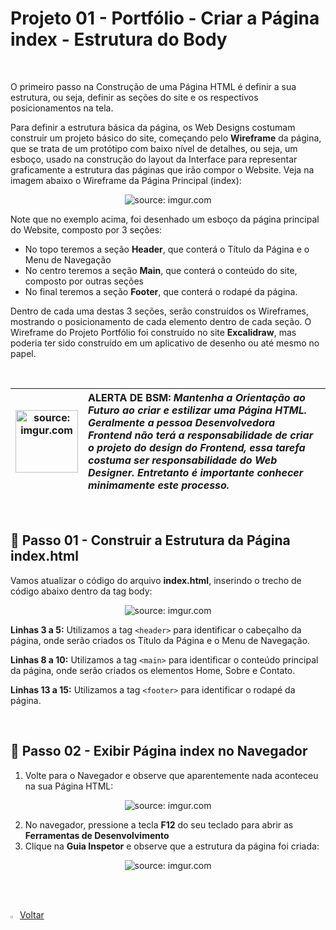 <h1>Projeto 01 - Portfólio - Criar a Página index - Estrutura do Body</h1>

<br />

O primeiro passo na Construção de uma Página HTML é definir a sua estrutura, ou seja, definir as seções do site e os respectivos posicionamentos na tela. 

Para definir a estrutura básica da página, os Web Designs costumam construir um projeto básico do site, começando pelo **Wireframe** da página, que se trata de um protótipo com baixo nível de detalhes, ou seja, um esboço, usado na construção do layout da Interface para representar graficamente a estrutura das páginas que irão compor o Website. Veja na imagem abaixo o Wireframe da Página Principal (index):

<div align="center"><img src="https://i.imgur.com/i7PPWCL.png" title="source: imgur.com" /></div>

Note que no exemplo acima, foi desenhado um esboço da página principal do Website, composto por 3 seções:

- No topo teremos a seção **Header**, que conterá o Título da Página e o Menu de Navegação
- No centro teremos a seção **Main**, que conterá o conteúdo do site, composto por outras seções
- No final teremos a seção **Footer**, que conterá o rodapé da página.

Dentro de cada uma destas 3 seções, serão construídos os Wireframes, mostrando o posicionamento de cada elemento dentro de cada seção. O Wireframe do Projeto Portfólio foi construído no site **Excalidraw**, mas poderia ter sido construído em um aplicativo de desenho ou até mesmo no papel.

<br />

| <img src="https://i.imgur.com/vVDBDG0.png" title="source: imgur.com" width="100px"/> | <div align="left"> **ALERTA DE BSM:** *Mantenha a Orientação ao Futuro ao criar e estilizar uma Página HTML. Geralmente a pessoa Desenvolvedora Frontend não terá a responsabilidade de criar o projeto do design do Frontend, essa tarefa costuma ser responsabilidade do Web Designer. Entretanto é importante conhecer minimamente este processo.* </div> |
| ------------------------------------------------------------ | ------------------------------------------------------------ |

<br />

<h2>👣 Passo 01 - Construir a Estrutura da Página index.html</h2>



Vamos atualizar o código do arquivo **index.html**, inserindo o trecho de código abaixo dentro da tag body:

<div align="center"><img src="https://i.imgur.com/jcmPPeE.png" title="source: imgur.com" /></div>

**Linhas 3 a 5:** Utilizamos a tag `<header>` para identificar o cabeçalho da página, onde serão criados os Título da Página e o Menu de Navegação.

**Linhas 8 a 10:** Utilizamos a tag `<main>` para identificar o conteúdo principal da página, onde serão criados os elementos Home, Sobre e Contato.

**Linhas 13 a 15:** Utilizamos a tag `<footer>` para identificar o rodapé da página.

<br />

<h2>👣 Passo 02 - Exibir Página index no Navegador</h2>



1. Volte para o Navegador e observe que aparentemente nada aconteceu na sua Página HTML:

<div align="center"><img src="https://i.imgur.com/bKNMyL5.png" title="source: imgur.com" /></div>

2. No navegador, pressione a tecla **F12** do seu teclado para abrir as **Ferramentas de Desenvolvimento**
3. Clique na **Guia Inspetor** e observe que a estrutura da página foi criada:

<div align="center"><img src="https://i.imgur.com/wsV9l4u.png" title="source: imgur.com" /></div>

<br /><br />

<div align="left"><a href="README.md"><img src="https://i.imgur.com/XMgF3gl.png" title="source: imgur.com" width="3%"/>Voltar</a></div>
